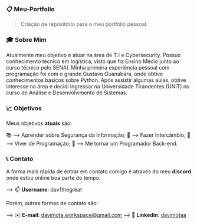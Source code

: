 ### 📋 Meu-Portfolio
 
> Criação de repositório para o meu portfólio pessoal.

### 🎓 Sobre Mim

Atualmente meu objetivo é atuar na área de T.I e Cybersecurity. Possuo conhecimento técnico em logística, visto que fiz Ensino Médio junto ao curso técnico pelo SENAI. Minha primeira experiência pessoal com programação foi com o grande Gustavo Guanabara, onde obtive conhecimentos básicos sobre Python. Após assistir algumas aulas, obtive interesse na área e decidi ingressar na Universidade Tirandentes (UNIT) no curso de Análise e Desenvolvimento de Sistemas. 

### 📈 Objetivos

Meus objetivos **atuais** são:

📚 --> Aprender sobre Segurança da Informação;
🦅 --> Fazer Intercâmbio;
💼 --> Viver de Programação;
📌 --> Me tornar um Programador Back-end.

### 📞 Contato

A forma mais rápida de entrar em contato comigo é através do meu **discord** onde estou online boa parte do tempo. 

--> 📫 **Username**: dav1thegreat

Porém, outras formas de contato são:

--> ✉️ **E-mail**: davimota.workspace@gmail.com
--> 📱 **Linkedin**: [davimotaa](https://www.linkedin.com/in/davimotaa/)

